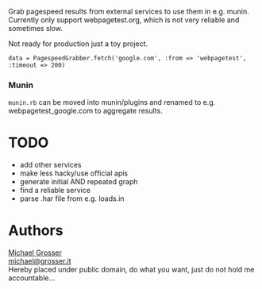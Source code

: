 Grab pagespeed results from external services to use them in e.g. munin.<br/>
Currently only support webpagetest.org, which is not very reliable and sometimes slow.

Not ready for production just a toy project.

    data = PagespeedGrabber.fetch('google.com', :from => 'webpagetest', :timeout => 200)

### Munin
`munin.rb` can be moved into munin/plugins and renamed to e.g. webpagetest_google.com to aggregate results.

TODO
====
 - add other services
 - make less hacky/use official apis
 - generate initial AND repeated graph
 - find a reliable service
 - parse .har file from e.g. loads.in

Authors
=======
[Michael Grosser](http://grosser.it)<br/>
michael@grosser.it<br/>
Hereby placed under public domain, do what you want, just do not hold me accountable...
